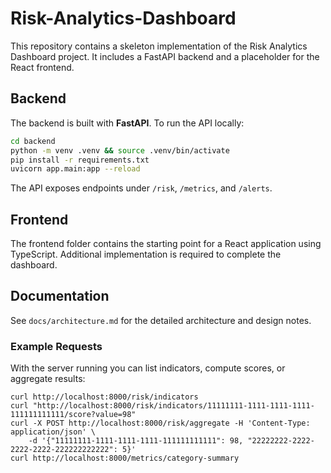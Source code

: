 # Risk-Analytics-Dashboard

This repository contains a skeleton implementation of the Risk Analytics Dashboard project. It includes a FastAPI backend and a placeholder for the React frontend.

## Backend

The backend is built with **FastAPI**. To run the API locally:

```bash
cd backend
python -m venv .venv && source .venv/bin/activate
pip install -r requirements.txt
uvicorn app.main:app --reload
```

The API exposes endpoints under `/risk`, `/metrics`, and `/alerts`.

## Frontend

The frontend folder contains the starting point for a React application using TypeScript. Additional implementation is required to complete the dashboard.

## Documentation

See `docs/architecture.md` for the detailed architecture and design notes.

### Example Requests

With the server running you can list indicators, compute scores, or aggregate results:

```
curl http://localhost:8000/risk/indicators
curl "http://localhost:8000/risk/indicators/11111111-1111-1111-1111-111111111111/score?value=98"
curl -X POST http://localhost:8000/risk/aggregate -H 'Content-Type: application/json' \
    -d '{"11111111-1111-1111-1111-111111111111": 98, "22222222-2222-2222-2222-222222222222": 5}'
curl http://localhost:8000/metrics/category-summary
```
